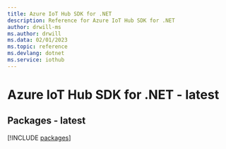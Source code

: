 ```yaml
---
title: Azure IoT Hub SDK for .NET
description: Reference for Azure IoT Hub SDK for .NET
author: drwill-ms
ms.author: drwill
ms.data: 02/01/2023
ms.topic: reference
ms.devlang: dotnet
ms.service: iothub
---
```

# Azure IoT Hub SDK for .NET - latest
## Packages - latest
[!INCLUDE [packages](iot-hub-index.md)]